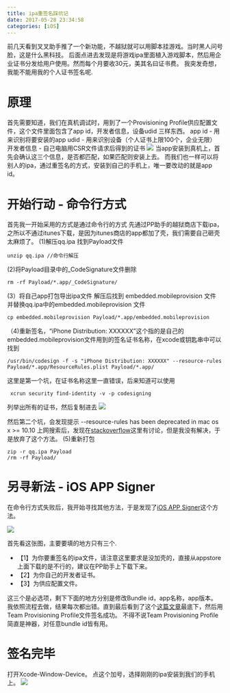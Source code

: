 ```yaml
---
title: ipa重签名踩坑记
date: 2017-05-28 23:34:58
categories: [iOS]
---
```

前几天看到叉叉助手推了一个新功能，不越狱就可以用脚本挂游戏。当时黑人问号脸，这是什么黑科技。
后面点进去发现是将游戏ipa里面植入游戏脚本，然后用企业证书分发给用户使用。然而每个月要收30元，美其名曰证书费。
我突发奇想，我能不能用我的个人证书签名呢.
<!--more-->
# 原理
首先需要知道，我们在真机调试时，用到了一个Provisioning Profile供应配置文件，这个文件里面包含了app id，开发者信息，设备udid 三样东西。
app id - 用来识别将要安装的app
udid   - 用来识别设备（个人证书上限100个，企业无限）
开发者信息 - 自己电脑用CSR文件请求后得到的证书
![](https://img.wxz.name/14959875852378.jpg)
当app安装到真机上，首先会确认这三个信息，是否都匹配，如果匹配则安装上去。
而我们也一样可以将别人的ipa，通过重签名的方式，安装到自己的手机上，唯一要改动的就是app id。

# 开始行动 - 命令行方式
首先我一开始采用的方式是通过命令行的方式
先通过PP助手的越狱商店下载ipa，之所以不通过itunes下载，是因为itunes商店的app都加了壳，我们需要自己砸壳太麻烦了。
(1)解压qq.ipa 找到Payload文件
```
unzip qq.ipa //命令行解压
```
(2)将Payload目录中的_CodeSignature文件删除
```
rm -rf Payload/*.app/_CodeSignature/
```
(3）将自己app打包导出ipa文件 解压后找到 
embedded.mobileprovision 文件 并替换qq.ipa中的embedded.mobileprovision 文件
```
cp embedded.mobileprovision Payload/*.app/embedded.mobileprovision
```
（4)重新签名，“iPhone Distribution: XXXXXX”这个指的是自己的embedded.mobileprovision文件用到的签名证书名称，在xcode或钥匙串中可以找到
```
/usr/bin/codesign -f -s "iPhone Distribution: XXXXXX" --resource-rules Payload/*.app/ResourceRules.plist Payload/*.app/
```
这里是第一个坑，在证书名称这里一直错误，后来知道可以使用
```
 xcrun security find-identity -v -p codesigning
 ```
 列举出所有的证书，然后复制进去
 ![](https://img.wxz.name/14959883114267.jpg)

然后第二个坑，会发现提示
--resource-rules has been deprecated in mac os x >= 10.10
上网搜索后，发现在[stackoverflow](https://stackoverflow.com/questions/26459911/resource-rules-has-been-deprecated-in-mac-os-x-10-10)这里有讨论，但是我没有解决，于是放弃了这个方法。
(5)重新打包
```
zip -r qq.ipa Payload
/rm -rf Payload/
```
# 另寻新法 - iOS APP Signer
在命令行方式失败后，我开始寻找其他方法，于是发现了[iOS APP Signer](http://dantheman827.github.io/ios-app-signer/)这个方法。

![](https://img.wxz.name/14961507932167.jpg)

首先看这张图，主要要填的地方只有三个.
- 【1】为你要重签名的ipa文件，请注意这里要求是没加壳的，直接从appstore上面下载的是不行的，建议在PP助手上下载下来。
- 【2】为你自己的开发者证书。
- 【3】为供应配置文件。

这三个是必选项，剩下下面的地方分别是修改Bundle id，app名称，app版本。
我依照流程去做，结果每次都出错。直到最后看到了这个[这篇文章](http://www.hangge.com/blog/cache/detail_1219.html)最底下，然后用Team Provisioning Profile文件签名成功。
不得不说Team Provisioning Profile简直是神器，对任意bundle id皆有用。
# 签名完毕
打开Xcode-Window-Device。
点这个加号，选择刚刚的ipa安装到我们的手机上。
![](https://img.wxz.name/14961513954999.jpg)


